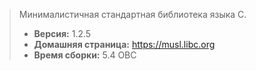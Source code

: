 > Минималистичная стандартная библиотека языка С.
> - **Версия:** 1.2.5
> - **Домашняя страница:** <https://musl.libc.org>
> - **Время сборки:** 5.4 ОВС
